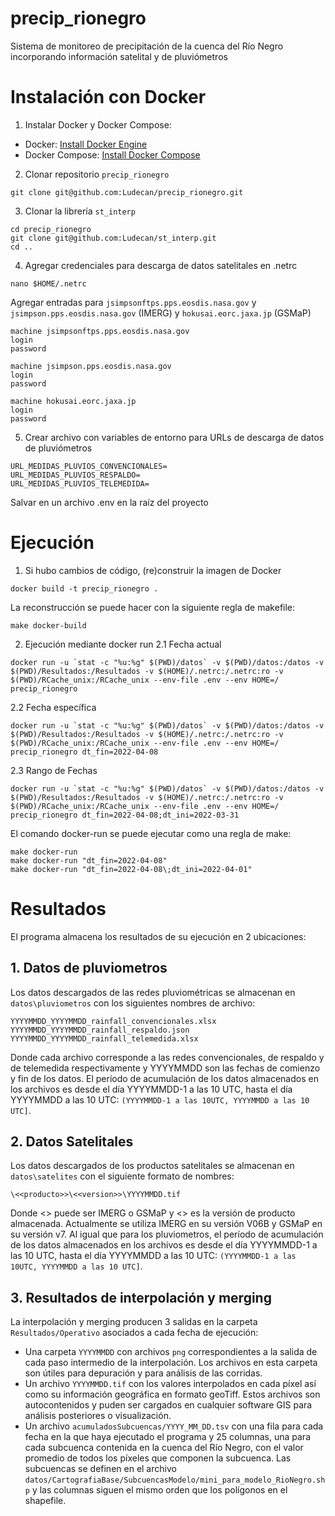 # precip_rionegro
Sistema de monitoreo de precipitación de la cuenca del Río Negro incorporando información satelital y de pluviómetros

# Instalación con Docker

1. Instalar Docker y Docker Compose:
- Docker: [Install Docker Engine](https://docs.docker.com/engine/install/)
- Docker Compose: [Install Docker Compose](https://docs.docker.com/compose/install/)

2. Clonar repositorio `precip_rionegro`
```
git clone git@github.com:Ludecan/precip_rionegro.git
```

3. Clonar la librería `st_interp`
```
cd precip_rionegro
git clone git@github.com:Ludecan/st_interp.git
cd ..
```

4. Agregar credenciales para descarga de datos satelitales en .netrc
```
nano $HOME/.netrc
```

Agregar entradas para `jsimpsonftps.pps.eosdis.nasa.gov` y `jsimpson.pps.eosdis.nasa.gov` (IMERG) y `hokusai.eorc.jaxa.jp` (GSMaP)
```
machine jsimpsonftps.pps.eosdis.nasa.gov
login
password

machine jsimpson.pps.eosdis.nasa.gov
login
password

machine hokusai.eorc.jaxa.jp
login
password
```

5. Crear archivo con variables de entorno para URLs de descarga de datos de pluviómetros
```
URL_MEDIDAS_PLUVIOS_CONVENCIONALES=
URL_MEDIDAS_PLUVIOS_RESPALDO=
URL_MEDIDAS_PLUVIOS_TELEMEDIDA=
```
Salvar en un archivo .env en la raíz del proyecto

# Ejecución

1. Si hubo cambios de código, (re)construir la imagen de Docker
```
docker build -t precip_rionegro .
```
La reconstrucción se puede hacer con la siguiente regla de makefile:
```
make docker-build
```

2. Ejecución mediante docker run
2.1 Fecha actual
```
docker run -u `stat -c "%u:%g" $(PWD)/datos` -v $(PWD)/datos:/datos -v $(PWD)/Resultados:/Resultados -v $(HOME)/.netrc:/.netrc:ro -v $(PWD)/RCache_unix:/RCache_unix --env-file .env --env HOME=/ precip_rionegro
```
2.2 Fecha específica
```
docker run -u `stat -c "%u:%g" $(PWD)/datos` -v $(PWD)/datos:/datos -v $(PWD)/Resultados:/Resultados -v $(HOME)/.netrc:/.netrc:ro -v $(PWD)/RCache_unix:/RCache_unix --env-file .env --env HOME=/ precip_rionegro dt_fin=2022-04-08
```
2.3 Rango de Fechas
```
docker run -u `stat -c "%u:%g" $(PWD)/datos` -v $(PWD)/datos:/datos -v $(PWD)/Resultados:/Resultados -v $(HOME)/.netrc:/.netrc:ro -v $(PWD)/RCache_unix:/RCache_unix --env-file .env --env HOME=/ precip_rionegro dt_fin=2022-04-08;dt_ini=2022-03-31
```

El comando docker-run se puede ejecutar como una regla de make:
```
make docker-run
make docker-run "dt_fin=2022-04-08"
make docker-run "dt_fin=2022-04-08\;dt_ini=2022-04-01"
```

# Resultados
El programa almacena los resultados de su ejecución en 2 ubicaciones:

## 1. Datos de pluviometros
Los datos descargados de las redes pluviométricas se almacenan en `datos\pluviometros` con los siguientes nombres de archivo:
```
YYYYMMDD_YYYYMMDD_rainfall_convencionales.xlsx
YYYYMMDD_YYYYMMDD_rainfall_respaldo.json
YYYYMMDD_YYYYMMDD_rainfall_telemedida.xlsx
```
Donde cada archivo corresponde a las redes convencionales, de respaldo y de telemedida respectivamente y YYYYMMDD son las fechas de comienzo y fin de los datos.
El período de acumulación de los datos almacenados en los archivos es desde el día YYYYMMDD-1 a las 10 UTC, hasta el día YYYYMMDD a las 10 UTC: `(YYYYMMDD-1 a las 10UTC, YYYYMMDD a las 10 UTC]`.

## 2. Datos Satelitales
Los datos descargados de los productos satelitales se almacenan en `datos\satelites` con el siguiente formato de nombres:
```
\<<producto>>\<<version>>\YYYYMMDD.tif
```
Donde <<producto>> puede ser IMERG o GSMaP y <<version>> es la versión de producto almacenada. Actualmente se utiliza IMERG en su versión V06B y GSMaP en su versión v7.
Al igual que para los pluviometros, el período de acumulación de los datos almacenados en los archivos es desde el día YYYYMMDD-1 a las 10 UTC, hasta el día YYYYMMDD a las 10 UTC: `(YYYYMMDD-1 a las 10UTC, YYYYMMDD a las 10 UTC]`.

## 3. Resultados de interpolación y merging
La interpolación y merging producen 3 salidas en la carpeta `Resultados/Operativo` asociados a cada fecha de ejecución:
- Una carpeta `YYYYMMDD` con archivos `png` correspondientes a la salida de cada paso intermedio de la interpolación. Los archivos en esta carpeta son útiles para depuración y para análisis de las corridas.
- Un archivo `YYYYMMDD.tif` con los valores interpolados en cada píxel así como su información geográfica en formato geoTiff. Estos archivos son autocontenidos y puden ser cargados en cualquier software GIS para análisis posteriores o visualización.
- Un archivo `acumuladosSubcuencas/YYYY_MM_DD.tsv` con una fila para cada fecha en la que haya ejecutado el programa y 25 columnas, una para cada subcuenca contenida en la cuenca del Río Negro, con el valor promedio de todos los píxeles que componen la subcuenca. Las subcuencas se definen en el archivo `datos/CartografiaBase/SubcuencasModelo/mini_para_modelo_RioNegro.shp` y las columnas siguen el mismo orden que los polígonos en el shapefile.